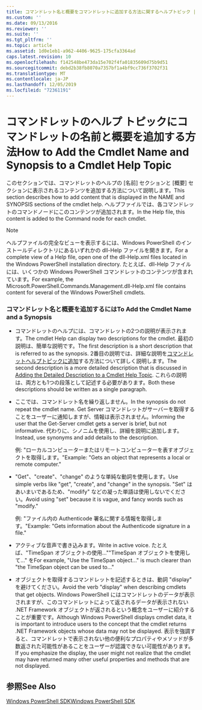 ```yaml
---
title: コマンドレット名と概要をコマンドレットに追加する方法に関するヘルプトピック |Microsoft Docs
ms.custom: ''
ms.date: 09/13/2016
ms.reviewer: ''
ms.suite: ''
ms.tgt_pltfrm: ''
ms.topic: article
ms.assetid: 1d0e1eb1-a962-4406-9625-175cfa3364ad
caps.latest.revision: 10
ms.openlocfilehash: f142548be473da15e702f4fa01835609d75b9d51
ms.sourcegitcommit: debd2b38fb8070a7357bf1a4bf9cc736f3702f31
ms.translationtype: MT
ms.contentlocale: ja-JP
ms.lasthandoff: 12/05/2019
ms.locfileid: "72361191"
---
```

# <a name="how-to-add-the-cmdlet-name-and-synopsis-to-a-cmdlet-help-topic"></a><span data-ttu-id="3ba36-102">コマンドレットのヘルプ トピックにコマンドレットの名前と概要を追加する方法</span><span class="sxs-lookup"><span data-stu-id="3ba36-102">How to Add the Cmdlet Name and Synopsis to a Cmdlet Help Topic</span></span>

<span data-ttu-id="3ba36-103">このセクションでは、コマンドレットのヘルプの [名前] セクションと [概要] セクションに表示されるコンテンツを追加する方法について説明します。</span><span class="sxs-lookup"><span data-stu-id="3ba36-103">This section describes how to add content that is displayed in the NAME and SYNOPSIS sections of the cmdlet help.</span></span> <span data-ttu-id="3ba36-104">ヘルプファイルでは、各コマンドレットのコマンドノードにこのコンテンツが追加されます。</span><span class="sxs-lookup"><span data-stu-id="3ba36-104">In the Help file, this content is added to the Command node for each cmdlet.</span></span>

> [!NOTE]
> <span data-ttu-id="3ba36-105">ヘルプファイルの完全なビューを表示するには、Windows PowerShell のインストールディレクトリにあるいずれかの dll-Help ファイルを開きます。</span><span class="sxs-lookup"><span data-stu-id="3ba36-105">For a complete view of a Help file, open one of the dll-Help.xml files located in the Windows PowerShell installation directory.</span></span> <span data-ttu-id="3ba36-106">たとえば、dll-Help ファイルには、いくつかの Windows PowerShell コマンドレットのコンテンツが含まれています。</span><span class="sxs-lookup"><span data-stu-id="3ba36-106">For example, the Microsoft.PowerShell.Commands.Management.dll-Help.xml file contains content for several of the Windows PowerShell cmdlets.</span></span>

### <a name="to-add-the-cmdlet-name-and-a-synopsis"></a><span data-ttu-id="3ba36-107">コマンドレット名と概要を追加するには</span><span class="sxs-lookup"><span data-stu-id="3ba36-107">To Add the Cmdlet Name and a Synopsis</span></span>

- <span data-ttu-id="3ba36-108">コマンドレットのヘルプには、コマンドレットの2つの説明が表示されます。</span><span class="sxs-lookup"><span data-stu-id="3ba36-108">The cmdlet Help can display two descriptions for the cmdlet.</span></span> <span data-ttu-id="3ba36-109">最初の説明は、簡単な説明です。</span><span class="sxs-lookup"><span data-stu-id="3ba36-109">The first description is a short description that is referred to as the synopsis.</span></span> <span data-ttu-id="3ba36-110">2番目の説明では、詳細な説明を[コマンドレットヘルプトピックに追加](./how-to-add-a-cmdlet-description.md)する方法について詳しく説明します。</span><span class="sxs-lookup"><span data-stu-id="3ba36-110">The second description is a more detailed description that is discussed in [Adding the Detailed Description to a Cmdlet Help Topic](./how-to-add-a-cmdlet-description.md).</span></span> <span data-ttu-id="3ba36-111">これらの説明は、両方とも1つの段落として記述する必要があります。</span><span class="sxs-lookup"><span data-stu-id="3ba36-111">Both these descriptions should be written as a single paragraph.</span></span>

- <span data-ttu-id="3ba36-112">ここでは、コマンドレット名を繰り返しません。</span><span class="sxs-lookup"><span data-stu-id="3ba36-112">In the synopsis do not repeat the cmdlet name.</span></span> <span data-ttu-id="3ba36-113">Get Server コマンドレットがサーバーを取得することをユーザーに通知しますが、情報は表示されません。</span><span class="sxs-lookup"><span data-stu-id="3ba36-113">Informing the user that the Get-Server cmdlet gets a server is brief, but not informative.</span></span> <span data-ttu-id="3ba36-114">代わりに、シノニムを使用し、詳細を説明に追加します。</span><span class="sxs-lookup"><span data-stu-id="3ba36-114">Instead, use synonyms and add details to the description.</span></span>

  <span data-ttu-id="3ba36-115">例: "ローカルコンピューターまたはリモートコンピューターを表すオブジェクトを取得します。"</span><span class="sxs-lookup"><span data-stu-id="3ba36-115">Example: "Gets an object that represents a local or remote computer."</span></span>

- <span data-ttu-id="3ba36-116">"Get"、"create"、"change" のような単純な動詞を使用します。</span><span class="sxs-lookup"><span data-stu-id="3ba36-116">Use simple verbs like "get", "create", and "change" in the synopsis.</span></span> <span data-ttu-id="3ba36-117">"Set" はあいまいであるため、"modify" などの凝った単語は使用しないでください。</span><span class="sxs-lookup"><span data-stu-id="3ba36-117">Avoid using "set" because it is vague, and fancy words such as "modify."</span></span>

  <span data-ttu-id="3ba36-118">例: "ファイル内の Authenticode 署名に関する情報を取得します。"</span><span class="sxs-lookup"><span data-stu-id="3ba36-118">Example: "Gets information about the Authenticode signature in a file."</span></span>

- <span data-ttu-id="3ba36-119">アクティブな音声で書き込みます。</span><span class="sxs-lookup"><span data-stu-id="3ba36-119">Write in active voice.</span></span> <span data-ttu-id="3ba36-120">たとえば、"TimeSpan オブジェクトの使用...""TimeSpan オブジェクトを使用して..." を</span><span class="sxs-lookup"><span data-stu-id="3ba36-120">For example, "Use the TimeSpan object..." is much clearer than "the TimeSpan object can be used to..."</span></span>

- <span data-ttu-id="3ba36-121">オブジェクトを取得するコマンドレットを記述するときは、動詞 "display" を避けてください。</span><span class="sxs-lookup"><span data-stu-id="3ba36-121">Avoid the verb "display" when describing cmdlets that get objects.</span></span> <span data-ttu-id="3ba36-122">Windows PowerShell にはコマンドレットのデータが表示されますが、このコマンドレットによって返されるデータが表示されない .NET Framework オブジェクトが返されるという概念をユーザーに紹介することが重要です。</span><span class="sxs-lookup"><span data-stu-id="3ba36-122">Although Windows PowerShell displays cmdlet data, it is important to introduce users to the concept that the cmdlet returns .NET Framework objects whose data may not be displayed.</span></span> <span data-ttu-id="3ba36-123">表示を強調すると、コマンドレットで表示されない他の便利なプロパティやメソッドが多数返された可能性があることをユーザーが認識できない可能性があります。</span><span class="sxs-lookup"><span data-stu-id="3ba36-123">If you emphasize the display, the user might not realize that the cmdlet may have returned many other useful properties and methods that are not displayed.</span></span>

## <a name="see-also"></a><span data-ttu-id="3ba36-124">参照</span><span class="sxs-lookup"><span data-stu-id="3ba36-124">See Also</span></span>

 [<span data-ttu-id="3ba36-125">Windows PowerShell SDK</span><span class="sxs-lookup"><span data-stu-id="3ba36-125">Windows PowerShell SDK</span></span>](../windows-powershell-reference.md)